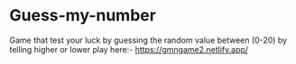 # Guess-my-number
Game that test your luck by guessing the random value between (0-20) by telling higher or lower
play here:- https://gmngame2.netlify.app/
